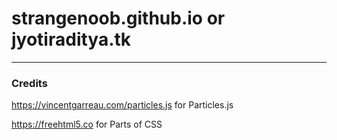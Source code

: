 # strangenoob.github.io or jyotiraditya.tk
---
### Credits
https://vincentgarreau.com/particles.js for Particles.js

https://freehtml5.co for Parts of CSS
